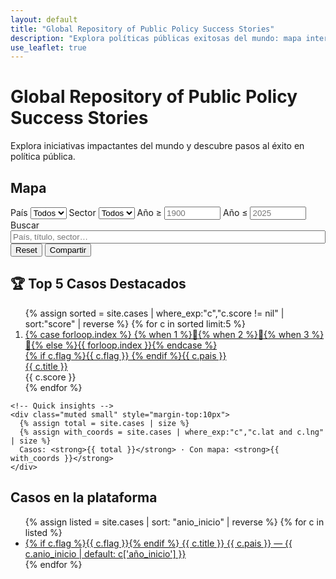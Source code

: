 ```yaml
---
layout: default
title: "Global Repository of Public Policy Success Stories"
description: "Explora políticas públicas exitosas del mundo: mapa interactivo, ranking y casos curados."
use_leaflet: true
---
```


# Global Repository of Public Policy Success Stories
Explora iniciativas impactantes del mundo y descubre pasos al éxito en política pública.

<div class="grid">
  <!-- Mapa -->
  <section class="card">
    <h2 class="sr-only">Mapa</h2>
    <div class="card" style="margin-bottom:16px;">
      <form id="home-filters" class="chiprow" aria-label="Filtros del mapa y listado">
        <label class="chip">
          <span>País</span>
          <select id="f-country">
            <option value="">Todos</option>
          </select>
        </label>
        <label class="chip">
          <span>Sector</span>
          <select id="f-sector">
            <option value="">Todos</option>
          </select>
        </label>
        <label class="chip">
          <span>Año ≥</span>
          <input id="f-ymin" type="number" inputmode="numeric" placeholder="1900" style="width:90px">
        </label>
        <label class="chip">
          <span>Año ≤</span>
          <input id="f-ymax" type="number" inputmode="numeric" placeholder="2025" style="width:90px">
        </label>
        <label class="chip" style="flex:1 1 220px">
          <span>Buscar</span>
          <input id="f-q" type="search" placeholder="País, título, sector…" style="width:100%">
        </label>
        <button type="button" id="f-reset" class="back">Reset</button>
        <button type="button" id="f-share" class="back" title="Copiar enlace con filtros">Compartir</button>
      </form>
    </div>
    <div id="home-map" class="map" role="application" aria-label="Mapa de casos"></div>
  </section>

  <!-- Top 5 Ranking -->
  <section class="card">
    <h2>🏆 Top 5 Casos Destacados</h2>
    <ol id="rank-list" class="rank">
      {% assign sorted = site.cases | where_exp:"c","c.score != nil" | sort:"score" | reverse %}
      {% for c in sorted limit:5 %}
      <li class="rank-item">
        <a class="rank-left" href="{{ c.url | relative_url }}" aria-label="Abrir {{ c.title }}">
          <span class="medal">
            {% case forloop.index %}
              {% when 1 %}🥇{% when 2 %}🥈{% when 3 %}🥉{% else %}{{ forloop.index }}{% endcase %}
          </span>
          <div>
            <div class="country">{% if c.flag %}{{ c.flag }} {% endif %}{{ c.pais }}</div>
            <div class="small">{{ c.title }}</div>
          </div>
        </a>
        <span class="pill">{{ c.score }}</span>
      </li>
      {% endfor %}
    </ol>

    <!-- Quick insights -->
    <div class="muted small" style="margin-top:10px">
      {% assign total = site.cases | size %}
      {% assign with_coords = site.cases | where_exp:"c","c.lat and c.lng" | size %}
      Casos: <strong>{{ total }}</strong> · Con mapa: <strong>{{ with_coords }}</strong>
    </div>
  </section>
</div>

## Casos en la plataforma
<ul id="cases-list" class="cases-list">
  {% assign listed = site.cases | sort: "anio_inicio" | reverse %}
  {% for c in listed %}
  <li class="case-item" data-country="{{ c.pais | escape }}" data-sectors="{{ c.sector | join: '|' | escape }}" data-year="{{ c.anio_inicio | default: c['año_inicio'] }}" data-title="{{ c.title | escape }}">
    <a href="{{ c.url | relative_url }}">
      <span class="flag">{% if c.flag %}{{ c.flag }}{% endif %}</span>
      <span class="title">{{ c.title }}</span>
      <span class="muted">{{ c.pais }} — {{ c.anio_inicio | default: c['año_inicio'] }}</span>
    </a>
  </li>
  {% endfor %}
</ul>

<!-- MarkerCluster -->
<link rel="stylesheet" href="https://unpkg.com/leaflet.markercluster@1.5.3/dist/MarkerCluster.css">
<link rel="stylesheet" href="https://unpkg.com/leaflet.markercluster@1.5.3/dist/MarkerCluster.Default.css">
<script defer src="https://unpkg.com/leaflet.markercluster@1.5.3/dist/leaflet.markercluster.js"></script>

<script>
document.addEventListener('DOMContentLoaded', function(){
  // ---------- Datos estáticos generados por Jekyll ----------
  const CASES = [
    {% for c in site.cases %}
    {
      title: {{ c.title | jsonify }},
      country: {{ c.pais | jsonify }},
      flag: {{ c.flag | default: "" | jsonify }},
      url: {{ c.url | relative_url | jsonify }},
      lat: {{ c.lat | default: 'null' }},
      lng: {{ c.lng | default: 'null' }},
      sectors: {{ c.sector | default: empty | jsonify }},
      year: {{ c.anio_inicio | default: c['año_inicio'] | jsonify }},
      score: {{ c.score | default: 'null' }}
    }{% unless forloop.last %},{% endunless %}
    {% endfor %}
  ];

  // ---------- Utilidades ----------
  const $ = sel => document.querySelector(sel);
  const $$ = sel => Array.from(document.querySelectorAll(sel));
  const uniq = arr => Array.from(new Set(arr)).filter(Boolean).sort();
  const params = new URLSearchParams(location.search);

  // ---------- Poblar selects ----------
  const countries = uniq(CASES.map(c => c.country));
  const sectors = uniq(CASES.flatMap(c => Array.isArray(c.sectors) ? c.sectors : []));

  const $country = $('#f-country'), $sector = $('#f-sector'),
        $ymin = $('#f-ymin'), $ymax = $('#f-ymax'),
        $q = $('#f-q'), $reset = $('#f-reset'), $share = $('#f-share');

  countries.forEach(v => { const o = document.createElement('option'); o.value=v; o.textContent=v; $country.appendChild(o); });
  sectors.forEach(v => { const o = document.createElement('option'); o.value=v; o.textContent=v; $sector.appendChild(o); });

  // ---------- Init valores desde URL ----------
  if (params.has('country')) $country.value = params.get('country');
  if (params.has('sector'))  $sector.value  = params.get('sector');
  if (params.has('ymin'))    $ymin.value    = params.get('ymin');
  if (params.has('ymax'))    $ymax.value    = params.get('ymax');
  if (params.has('q'))       $q.value       = params.get('q');

  // ---------- Rango años sugerido ----------
  const years = CASES.map(c => +c.year).filter(Number.isFinite);
  const minY = years.length ? Math.min(...years) : 1900;
  const maxY = years.length ? Math.max(...years) : new Date().getFullYear();
  if (!$ymin.placeholder) $ymin.placeholder = String(minY);
  if (!$ymax.placeholder) $ymax.placeholder = String(maxY);

  // ---------- Mapa ----------
  const map = L.map('home-map', { scrollWheelZoom:false, worldCopyJump:true });
  const tiles = L.tileLayer('https://{s}.tile.openstreetmap.org/{z}/{x}/{y}.png', { attribution:'© OpenStreetMap' });
  tiles.addTo(map);

  const clusters = L.markerClusterGroup({ showCoverageOnHover:false, maxClusterRadius:50 });
  clusters.addTo(map);

  // Crear marcadores una sola vez (y los reutilizamos)
  const markers = CASES
    .filter(c => typeof c.lat === 'number' && typeof c.lng === 'number')
    .map(c => {
      const m = L.marker([c.lat, c.lng]);
      m.bindPopup(`<strong><a href="${c.url}">${c.title}</a></strong><br>${c.flag ? c.flag + ' ' : ''}${c.country}${c.year ? ' · ' + c.year : ''}${Array.isArray(c.sectors) && c.sectors.length ? '<br><span class="small muted">'+c.sectors.join(', ')+'</span>' : ''}${typeof c.score==='number' ? ' · <span class="pill">Score '+c.score+'</span>' : ''}`);
      m._case = c;
      return m;
    });

  // ---------- Filtrado global ----------
  function getFilters(){
    return {
      country: $country.value.trim(),
      sector:  $sector.value.trim(),
      ymin:    parseInt($ymin.value || $ymin.placeholder || minY, 10),
      ymax:    parseInt($ymax.value || $ymax.placeholder || maxY, 10),
      q:       $q.value.trim().toLowerCase()
    };
  }

  function match(c, f){
    if (f.country && c.country !== f.country) return false;
    if (f.sector && !(Array.isArray(c.sectors) && c.sectors.includes(f.sector))) return false;
    const y = Number(c.year);
    if (Number.isFinite(y)) {
      if (y < f.ymin || y > f.ymax) return false;
    }
    if (f.q) {
      const hay = [c.title, c.country, (c.sectors||[]).join(' ')].join(' ').toLowerCase();
      if (!hay.includes(f.q)) return false;
    }
    return true;
  }

  function applyFilters(){
    const f = getFilters();

    // URL compartible
    const sp = new URLSearchParams();
    if (f.country) sp.set('country', f.country);
    if (f.sector)  sp.set('sector', f.sector);
    if ($ymin.value) sp.set('ymin', f.ymin);
    if ($ymax.value) sp.set('ymax', f.ymax);
    if (f.q)       sp.set('q', f.q);
    const newUrl = location.pathname + (sp.toString() ? ('?' + sp.toString()) : '');
    history.replaceState(null, '', newUrl);

    // Mapa
    clusters.clearLayers();
    const mFiltered = markers.filter(m => match(m._case, f));
    mFiltered.forEach(m => clusters.addLayer(m));
    if (mFiltered.length) {
      const group = L.featureGroup(mFiltered);
      map.fitBounds(group.getBounds(), { padding:[30,30] });
    } else {
      map.setView([20,0], 2);
    }

    // Listado
    const items = $$('#cases-list .case-item');
    let visible = 0;
    items.forEach(li => {
      const c = {
        country: li.dataset.country || '',
        sectors: (li.dataset.sectors || '').split('|'),
        year:    parseInt(li.dataset.year || '0', 10),
        title:   (li.dataset.title || '')
      };
      const ok = match(c, f);
      li.style.display = ok ? '' : 'none';
      if (ok) visible++;
    });

    // Ranking (opcional: si quieres que refleje filtros, descomenta)
    // const r = $$('#rank-list .rank-item');
    // r.forEach(el => el.style.display = ''); // simple: mantenemos top 5 global
  }

  // Eventos
  [$country, $sector, $ymin, $ymax, $q].forEach(el => el.addEventListener('input', applyFilters));
  $('#home-filters').addEventListener('submit', e => e.preventDefault());
  $('#f-reset').addEventListener('click', () => { $country.value=''; $sector.value=''; $ymin.value=''; $ymax.value=''; $q.value=''; applyFilters(); });
  $('#f-share').addEventListener('click', async () => {
    try {
      await navigator.clipboard.writeText(location.href);
      const b = $('#f-share'); const old = b.textContent; b.textContent = 'Copiado ✓'; setTimeout(()=>b.textContent=old,1200);
    } catch(e) {}
  });

  // Primera carga
  applyFilters();

  // Ajuste al resize
  window.addEventListener('resize', () => setTimeout(()=>map.invalidateSize({animate:false}), 150), {passive:true});
});
</script>

<!-- JSON-LD: CollectionPage con recuento de ítems -->
<script type="application/ld+json">
{
  "@context":"https://schema.org",
  "@type":"CollectionPage",
  "name": {{ page.title | jsonify }},
  "description": {{ page.description | default: "Repositorio global de políticas públicas exitosas." | jsonify }},
  "inLanguage": "es",
  "isPartOf": { "@type":"WebSite", "name": {{ site.title | jsonify }}, "url": "{{ site.url }}" },
  "about": "Casos de estudio de políticas públicas",
  "hasPart": [
    {% for c in site.cases %}
    { "@type":"CreativeWork", "name": {{ c.title | jsonify }}, "url": "{{ site.url }}{{ c.url }}" }{% unless forloop.last %},{% endunless %}
    {% endfor %}
  ]
}
</script>
